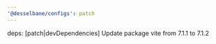 ```yaml
---
'@desselbane/configs': patch
---
```


deps: [patch|devDependencies] Update package vite from 7.1.1 to 7.1.2

